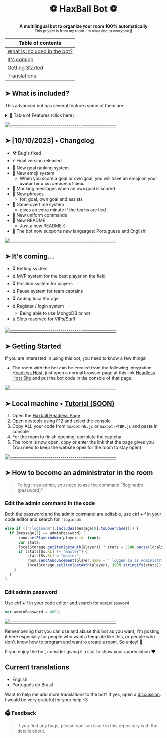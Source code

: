 <h1 align="center">⚽ HaxBall Bot ⚽</h1>

<p align="center">
  <b>A multilingual bot to organize your room 100% automatically</b></br>
  <sub>This project is from my room. I'm releasing to everyone 🙂<sub>
</p>

|Table of contents|
|-----------------|
|[What is included in the bot?](https://github.com/theosanct0s/haxball-bot#➤-What-is-included?)
|[It's coming](https://github.com/theosanct0s/haxball-bot#➤-It's-coming...) |
|[Getting Started](https://github.com/theosanct0s/haxball-bot#➤-Getting-Started)  |
|[Translations](https://github.com/theosanct0s/haxball-bot#current-translations) |

## ➤ What is included?

This advanced bot has several features some of them are:

<details>
<summary>📖 Table of Features (click here)</summary>
<br />

## ✨ Features

- ✅ Start of match notice
  - When the match starts, the bot notifies you in the chat.
- ✅ Goal announcements
  - Every goal (both teams) will be notified in the chat, with the author and the speed of the shot.
- ✅ End of game announcements
  - Notifies you when the match is over, with advanced statistics
- ✅ Uniforms to make you feel like a real player
- ✅ Reaction system with emojis, when the player scores a goal
- ✅ Admin system
- ✅ Ban system
  
and much more...
</details>

[![-----------------------------------------------------](https://raw.githubusercontent.com/andreasbm/readme/master/assets/lines/colored.png)](#table-of-contents)

## ➤ [10/10/2023] • Changelog
- 🛠️ Bug's fixed
- ⚡ Final version released
- 🌟 New goal ranking system
- 🌟 New emoji system
  - When you score a goal or own goal, you will have an emoji on your avatar for a set amount of time.
- 🌟 Mocking messages when an own goal is scored
- 🌟 New phrases
  - for: goal, own goal and assists
- 🌟 Game overtime system
  - gives an extra minute if the teams are tied
- 🌟 New uniform commands
- 🌟 New README
  - Just a new README :)
- 🌟 The bot now supports new languages: Portuguese and English!
 
[![-----------------------------------------------------](https://raw.githubusercontent.com/andreasbm/readme/master/assets/lines/colored.png)](#table-of-contents) 
  
## ➤ It's coming...
- ⏳ Betting system
- ⏳ MVP system for the best player on the field
- ⏳ Position system for players
- ⏳ Pause system for team captains
- ⏳ Adding localStorage
- ⏳ Register / login system
  - Being able to use MongoDB or not
- ⏳ Slots reserved for VIPs/Staff
   
[![-----------------------------------------------------](https://raw.githubusercontent.com/andreasbm/readme/master/assets/lines/colored.png)](#table-of-contents) 
  
## ➤ Getting Started

If you are interested in using this bot, you need to know a few things!

- The room with the bot can be created from the following integration [Headless Host](https://github.com/haxball/haxball-issues/wiki/Headless-Host), just open a normal browser page at this link [Headless Host Site](https://html5.haxball.com/headless) and put the bot code in the console of that page.
 
[![-----------------------------------------------------](https://raw.githubusercontent.com/andreasbm/readme/master/assets/lines/colored.png)](#table-of-contents) 
  
## ➤ Local machine • [Tutorial (SOON)](https://www.youtube.com)

1. Open the [Haxball Headless Page](https://www.haxball.com/headless)
2. Open devtools using F12 and select the console
3. Copy ALL your code from `haxbot-EN.js` or `haxbot-PTBR.js` and paste in console
4. For the room to finish opening, complete the captcha
5. The room is now open, copy or enter the link that the page gives you (You need to keep the website open for the room to stay open)
 
[![-----------------------------------------------------](https://raw.githubusercontent.com/andreasbm/readme/master/assets/lines/colored.png)](#table-of-contents)

## ➤ How to become an administrator in the room

> To log in as admin, you need to use the command "!loginadm (password)"

### Edit the admin command in the code

Both the password and the admin command are editable, use ctrl + f in your code editor and search for `!loginadm`

```js
else if (["!loginadm"].includes(message[0].toLowerCase())) {
  if (message[1] == adminPassword) {
      room.setPlayerAdmin(player.id, true);
      var stats;
      localStorage.getItem(getAuth(player)) ? stats = JSON.parse(localStorage.getItem(getAuth(player))) : stats = [0, 0, 0, 0, "0.00", 0, 0, 0, 0, "0.00", "player", player.name];
      if (stats[Ss.RL] != "master") {
          stats[Ss.RL] = "master";
          room.sendAnnouncement(player.name + " logged in as Administrator!", null, 0xFF7900, 2);
          localStorage.setItem(getAuth(player), JSON.stringify(stats));
    }
  }
}
```

### Edit admin password

Use ctrl + f in your code editor and search for `adminPassword`

```js
var adminPassword = 4002;
```
 
[![-----------------------------------------------------](https://raw.githubusercontent.com/andreasbm/readme/master/assets/lines/colored.png)](#table-of-contents) 
  
Remembering that you can use and abuse this bot as you want, I'm posting it here especially for people who want a template like this, or people who don't know how to program and want to create a room. So enjoy! 🥰

If you enjoy the bot, consider giving it a star to show your appreciation ❤️

## Current translations
* English
* Português do Brasil

Want to help me add more translations to the bot? If yes, open a [discussion](https://github.com/theosanct0s/haxball-bot/discussions). I would be very grateful for your help <3

### 🗳️ Feedback
> If you find any bugs, please open an issue in this repository with the details about.
